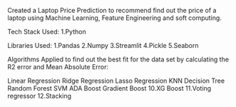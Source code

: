 Created a Laptop Price Prediction to recommend find out the price of a laptop using Machine Learning, Feature Engineering and soft computing.

Tech Stack Used:
1.Python

Libraries Used:
1.Pandas 2.Numpy 3.Streamlit 4.Pickle 5.Seaborn

Algorithms Applied to find out the best fit for the data set by calculating the R2 error and Mean Absolute Error:

Linear Regression
Ridge Regression
Lasso Regression
KNN
Decision Tree
Random Forest
SVM
ADA Boost
Gradient Boost 10.XG Boost 11.Voting regressor 12.Stacking

